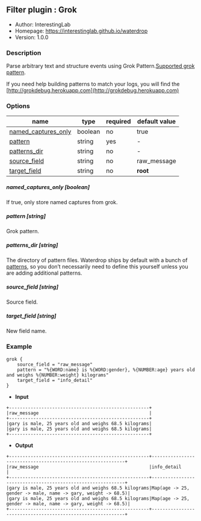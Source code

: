 ## Filter plugin : Grok

* Author: InterestingLab
* Homepage: https://interestinglab.github.io/waterdrop
* Version: 1.0.0

### Description

Parse arbitrary text and structure events using Grok Pattern.[Supported grok pattern](https://github.com/InterestingLab/waterdrop/blob/master/plugins/grok/files/grok-patterns/grok-patterns).

If you need help building patterns to match your logs, you will find the [http://grokdebug.herokuapp.com](http://grokdebug.herokuapp.com)



### Options

| name | type | required | default value |
| --- | --- | --- | --- |
| [named_captures_only](#named_captures_only-boolean) | boolean | no | true |
| [pattern](#pattern-string) | string | yes | - |
| [patterns_dir](#patterns_dir-string) | string | no | - |
| [source_field](#source_field-string) | string | no | raw_message |
| [target_field](#target_field-string) | string | no | __root__ |

##### named_captures_only [boolean]

If true, only store named captures from grok.

##### pattern [string]

Grok pattern.

##### patterns_dir [string]

The directory of pattern files. Waterdrop ships by default with a bunch of [patterns]([grok-patterns文件](https://github.com/InterestingLab/waterdrop/tree/master/plugins/grok/files/grok-patterns)), so you don’t necessarily need to define this yourself unless you are adding additional patterns.


##### source_field [string]

Source field.

##### target_field [string]

New field name.

### Example

```
grok {
    source_field = "raw_message"
    pattern = "%{WORD:name} is %{WORD:gender}, %{NUMBER:age} years old and weighs %{NUMBER:weight} kilograms"
    target_field = "info_detail"
}
```

* **Input**

```
+----------------------------------------------------+
|raw_message                                         |
+----------------------------------------------------+
|gary is male, 25 years old and weighs 68.5 kilograms|
|gary is male, 25 years old and weighs 68.5 kilograms|
+----------------------------------------------------+
```

* **Output**

```
+----------------------------------------------------+------------------------------------------------------------+
|raw_message                                         |info_detail                                                 |
+----------------------------------------------------+------------------------------------------------------------+
|gary is male, 25 years old and weighs 68.5 kilograms|Map(age -> 25, gender -> male, name -> gary, weight -> 68.5)|
|gary is male, 25 years old and weighs 68.5 kilograms|Map(age -> 25, gender -> male, name -> gary, weight -> 68.5)|
+----------------------------------------------------+------------------------------------------------------------+

```
